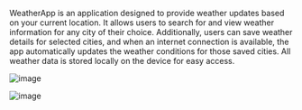 WeatherApp is an application designed to provide weather updates based on your current location. It allows users to search for and view weather information for any city of their choice. Additionally, users can save weather details for selected cities, and when an internet connection is available, the app automatically updates the weather conditions for those saved cities. All weather data is stored locally on the device for easy access.


![image](https://github.com/user-attachments/assets/fd08feae-ead0-4793-aa21-34ac4ca2c62f)

![image](https://github.com/user-attachments/assets/90a1fb38-c98a-4bd5-b577-a6ec2714f3d0)
